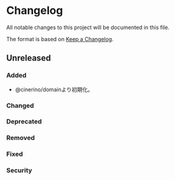 # Changelog

All notable changes to this project will be documented in this file.

The format is based on [Keep a Changelog](http://keepachangelog.com/).

## Unreleased

### Added

- @cinerino/domainより初期化。

### Changed

### Deprecated

### Removed

### Fixed

### Security
